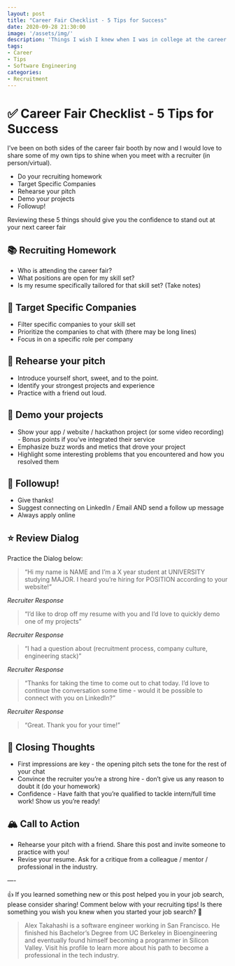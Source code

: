 ```yaml
---
layout: post
title: "Career Fair Checklist - 5 Tips for Success"
date: 2020-09-28 21:30:00
image: '/assets/img/'
description: 'Things I wish I knew when I was in college at the career fair'
tags:
- Career
- Tips
- Software Engineering
categories:
- Recruitment
---
```


# ✅ Career Fair Checklist - 5 Tips for Success 

I’ve been on both sides of the career fair booth by now and I would love to share some of my own tips to shine when you meet with a recruiter (in person/virtual).

* Do your recruiting homework
* Target Specific Companies
* Rehearse your pitch
* Demo your projects
* Followup!

Reviewing these 5 things should give you the confidence to stand out at your next career fair 

## 📚 Recruiting Homework

* Who is attending the career fair?
* What positions are open for my skill set? 
* Is my resume specifically tailored for that skill set? (Take notes)

## 🎯 Target Specific Companies

* Filter specific companies to your skill set
* Prioritize the companies to chat with (there may be long lines)
* Focus in on a specific role per company

## 🎤 Rehearse your pitch

* Introduce yourself short, sweet, and to the point.
* Identify your strongest projects and experience
* Practice with a friend out loud.

## 📲 Demo your projects 

* Show your app / website /  hackathon project (or some video recording) - Bonus points if you’ve integrated their service 
* Emphasize buzz words and metics that drove your project
* Highlight some interesting problems that you encountered and how you resolved them

## 🔄 Followup!

* Give thanks!
* Suggest connecting on LinkedIn / Email AND send a follow up message
* Always apply online

## ⭐️ Review Dialog

Practice the Dialog below:

> “Hi my name is NAME and I’m a X year student at UNIVERSITY studying MAJOR.  I heard you’re hiring for POSITION according to your website!”

*Recruiter Response*

> “I’d like to drop off my resume with you and I’d love to quickly demo one of my projects”

*Recruiter Response*

> “I had a question about (recruitment process, company culture, engineering stack)”

*Recruiter Response*

> “Thanks for taking the time to come out to chat today. I’d love to continue the conversation some time - would it be possible to connect with you on LinkedIn?”

*Recruiter Response*

> “Great.  Thank you for your time!”

## 💭 Closing Thoughts

* First impressions are key - the opening pitch sets the tone for the rest of your chat
* Convince the recruiter you’re a strong hire - don’t give us any reason to doubt it (do your homework)
* Confidence - Have faith that you’re qualified to tackle intern/full time work!  Show us you’re ready!

## 🏔 Call to Action

* Rehearse your pitch with a friend.  Share this post and invite someone to practice with you!
* Revise your resume.  Ask for a critique from a colleague / mentor / professional in the industry.

—-

👍 If you learned something new or this post helped you in your job search, please consider sharing! Comment below with your recruiting tips! Is there something you wish you knew when you started your job search? 🤔

> Alex Takahashi is a software engineer working in San Francisco. He finished his Bachelor’s Degree from UC Berkeley in Bioengineering and eventually found himself becoming a programmer in Silicon Valley.  Visit his profile to learn more about his path to become a professional in the tech industry.
